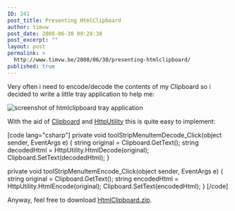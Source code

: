 ```yaml
---
ID: 241
post_title: Presenting HtmlClipboard
author: timvw
post_date: 2008-06-30 09:28:38
post_excerpt: ""
layout: post
permalink: >
  http://www.timvw.be/2008/06/30/presenting-htmlclipboard/
published: true
---
```

<p>Very often i need to encode/decode the contents of my Clipboard so i decided to write a little tray application to help me:</p>
<img src="http://www.timvw.be/wp-content/images/htmlclipboard.gif" alt="screenshot of htmlclipboard tray application"/>
<p>With the aid of <a href="http://msdn.microsoft.com/en-us/library/system.windows.forms.clipboard.aspx">Clipboard</a> and <a href="http://msdn.microsoft.com/en-us/library/system.web.httputility.aspx">HttpUtility</a> this is quite easy to implement:</p>
[code lang="csharp"]
private void toolStripMenuItemDecode_Click(object sender, EventArgs e)
{
 string original = Clipboard.GetText();
 string decodedHtml = HttpUtility.HtmlDecode(original);
 Clipboard.SetText(decodedHtml);
}

private void toolStripMenuItemEncode_Click(object sender, EventArgs e)
{
 string original = Clipboard.GetText();
 string encodedHtml = HttpUtility.HtmlEncode(original);
 Clipboard.SetText(encodedHtml);
}
[/code]
<p>Anyway, feel free to download <a href="http://www.timvw.be/wp-content/code/csharp/HtmlClipboard.zip">HtmlClipboard.zip</a>.</p>